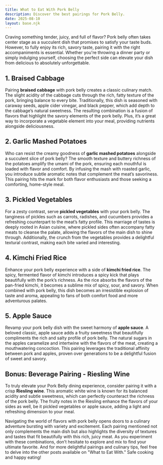 ```yaml
---
title: What to Eat With Pork Belly
description: Discover the best pairings for Pork Belly.
date: 2025-08-10
layout: base.njk
---
```


Craving something tender, juicy, and full of flavor? Pork belly often takes center stage as a succulent dish that promises to satisfy your taste buds. However, to fully enjoy its rich, savory taste, pairing it with the right accompaniments is essential. Whether you're throwing a dinner party or simply indulging yourself, choosing the perfect side can elevate your dish from delicious to absolutely unforgettable.

## **1. Braised Cabbage**

Pairing **braised cabbage** with pork belly creates a classic culinary match. The slight acidity of the cabbage cuts through the rich, fatty texture of the pork, bringing balance to every bite. Traditionally, this dish is seasoned with caraway seeds, apple cider vinegar, and black pepper, which add depth to the cabbage’s natural sweetness. The resulting combination is a fusion of flavors that highlight the savory elements of the pork belly. Plus, it’s a great way to incorporate a vegetable element into your meal, providing nutrients alongside deliciousness.

## **2. Garlic Mashed Potatoes**

Who can resist the creamy goodness of **garlic mashed potatoes** alongside a succulent slice of pork belly? The smooth texture and buttery richness of the potatoes amplify the umami of the pork, ensuring each mouthful is loaded with flavor and comfort. By infusing the mash with roasted garlic, you introduce subtle aromatic notes that complement the meat’s savoriness. This pairing hits the mark for both flavor enthusiasts and those seeking a comforting, home-style meal.

## **3. Pickled Vegetables**

For a zesty contrast, serve **pickled vegetables** with your pork belly. The tanginess of pickles such as carrots, radishes, and cucumbers provides a refreshing counterpart to the meat’s fatty profile. This marriage of tastes is deeply rooted in Asian cuisine, where pickled sides often accompany fatty meats to cleanse the palate, allowing the flavors of the main dish to shine through. Additionally, the crunch from the vegetables provides a delightful textural contrast, making each bite varied and interesting.

## **4. Kimchi Fried Rice**

Enhance your pork belly experience with a side of **kimchi fried rice**. The spicy, fermented flavor of kimchi introduces a spicy kick that plays beautifully with the pork’s richness. As the rice absorbs the flavors of the pan-fried kimchi, it becomes a sublime mix of spicy, sour, and savory. When combined with pork belly, this dish becomes an irresistible explosion of taste and aroma, appealing to fans of both comfort food and more adventurous palates.

## **5. Apple Sauce**

Revamp your pork belly dish with the sweet harmony of **apple sauce**. A beloved classic, apple sauce adds a fruity sweetness that beautifully compliments the rich and salty profile of pork belly. The natural sugars in the apples caramelize and intertwine with the flavors of the meat, creating a mouthwatering concoction. This pairing leverages the traditional affinity between pork and apples, proven over generations to be a delightful fusion of sweet and savory.

## **Bonus: Beverage Pairing - Riesling Wine**

To truly elevate your Pork Belly dining experience, consider pairing it with a crisp **Riesling wine**. This aromatic white wine is known for its balanced acidity and subtle sweetness, which can perfectly counteract the richness of the pork belly. The fruity notes in the Riesling enhance the flavors of your sides as well, be it pickled vegetables or apple sauce, adding a light and refreshing dimension to your meal. 

Navigating the world of flavors with pork belly opens doors to a culinary adventure bursting with variety and excitement. Each pairing mentioned not only complements the main dish but also highlights the diversity of textures and tastes that fit beautifully with this rich, juicy meat. As you experiment with these combinations, don’t hesitate to explore and mix to find your ultimate favorite. And for more delightful pairings and culinary tips, feel free to delve into the other posts available on "What to Eat With." Safe cooking and happy eating!